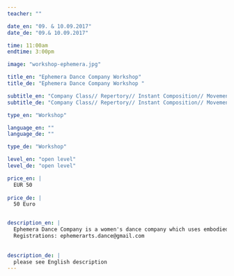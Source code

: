 ```yaml
---
teacher: ""

date_en: "09. & 10.09.2017"
date_de: "09.& 10.09.2017"

time: 11:00am
endtime: 3:00pm

image: "workshop-ephemera.jpg"

title_en: "Ephemera Dance Company Workshop"
title_de: "Ephemera Dance Company Workshop "

subtitle_en: "Company Class// Repertory// Instant Composition// Movement Research "
subtitle_de: "Company Class// Repertory// Instant Composition// Movement Research "

type_en: "Workshop"

language_en: ""
language_de: ""

type_de: "Workshop"

level_en: "open level"
level_de: "open level"

price_en: |
  EUR 50
  
price_de: |
  50 Euro


description_en: |
  Ephemera Dance Company is a women's dance company which uses embodied memories, text and electronic music to trigger movement. This workshop invites anyone who is interested in structured improvisation, movement memory making, and instant composition. In this workshop we will create poems, create movement and share some of our company's repertory with participants. This is an opportunity to jam with professional dancers, electronic musicians and to begin to learn where and how we can exorcise our memories through movement.   
  Registrations: ephemerarts.dance@gmail.com  
  
  
description_de: |
  please see English description 
---
```



